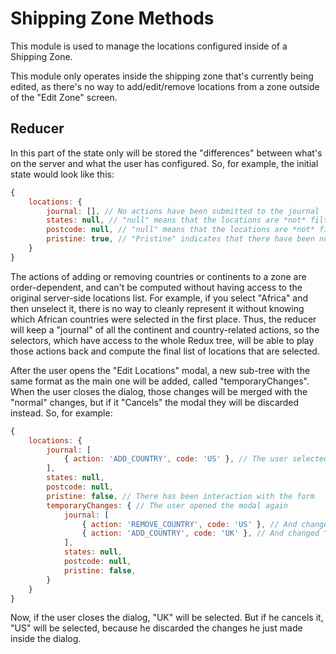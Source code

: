 Shipping Zone Methods
===============

This module is used to manage the locations configured inside of a Shipping Zone.

This module only operates inside the shipping zone that's currently being edited, as there's no
way to add/edit/remove locations from a zone outside of the "Edit Zone" screen.

## Reducer

In this part of the state only will be stored the "differences" between what's on the server and what the user has configured.
So, for example, the initial state would look like this:
```js
{
	locations: {
		journal: [], // No actions have been submitted to the journal
		states: null, // "null" means that the locations are *not* filtered by states
		postcode: null, // "null" means that the locations are *not* filtered by postcode
		pristine: true, // "Pristine" indicates that there have been no interaction with the form
	}
}
```

The actions of adding or removing countries or continents to a zone are order-dependent, and can't be computed without
having access to the original server-side locations list. For example, if you select "Africa" and then unselect it, there
is no way to cleanly represent it without knowing which African countries were selected in the first place. Thus,
the reducer will keep a "journal" of all the continent and country-related actions, so the selectors, which have access to
the whole Redux tree, will be able to play those actions back and compute the final list of locations that are selected.

After the user opens the "Edit Locations" modal, a new sub-tree with the same format as the main one will be added, called
"temporaryChanges". When the user closes the dialog, those changes will be merged with the "normal" changes, but if it
"Cancels" the modal they will be discarded instead. So, for example:
```js
{
	locations: {
		journal: [
			{ action: 'ADD_COUNTRY', code: 'US' }, // The user selected "US" before, and then closed the dialog
		],
		states: null,
		postcode: null,
		pristine: false, // There has been interaction with the form
		temporaryChanges: { // The user opened the modal again
			journal: [
				{ action: 'REMOVE_COUNTRY', code: 'US' }, // And changed "US" for "UK"
				{ action: 'ADD_COUNTRY', code: 'UK' }, // And changed "US" for "UK"
			],
			states: null,
			postcode: null,
			pristine: false,
		}
	}
}
```

Now, if the user closes the dialog, "UK" will be selected. But if he cancels it, "US" will be selected, because he discarded
the changes he just made inside the dialog.
